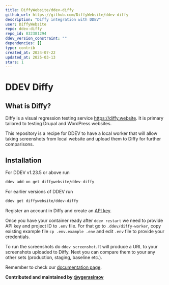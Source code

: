 ```yaml
---
title: DiffyWebsite/ddev-diffy
github_url: https://github.com/DiffyWebsite/ddev-diffy
description: "Diffy integration with DDEV"
user: DiffyWebsite
repo: ddev-diffy
repo_id: 832381294
ddev_version_constraint: ""
dependencies: []
type: contrib
created_at: 2024-07-22
updated_at: 2025-03-13
stars: 1
---
```


# DDEV Diffy

## What is Diffy?

Diffy is a visual regression testing service https://diffy.website. It is primary tailored to testing Drupal and WordPress websites.

This repository is a recipe for DDEV to have a local worker that will allow taking screenshots from local website and upload them to Diffy for further comparisons.

## Installation

For DDEV v1.23.5 or above run

```sh
ddev add-on get diffywebsite/ddev-diffy
```

For earlier versions of DDEV run

```sh
ddev get diffywebsite/ddev-diffy
```

Register an account in Diffy and create an [API key](https://app.diffy.website/#/keys).

Once you have your container ready after `ddev restart` we need to provide API key and project ID to `.env` file. For that go to `.ddev/diffy-worker`, copy existing example file `cp .env.example .env` and edit `.env` file to provide your credentials.

To run the screenshots do `ddev screenshot`. It will produce a URL to your screenshots uploaded to Diffy. Next you can compare them to your any other sets (production, staging, baseline etc.).

Remember to check our [documentation page](https://docs.diffy.website/features/local-development/ddev-add-on). 

**Contributed and maintained by [@ygerasimov](https://github.com/ygerasimov)**
